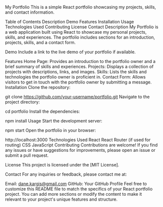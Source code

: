 My Portfolio
This is a simple React portfolio showcasing my projects, skills, and contact information.

Table of Contents
Description
Demo
Features
Installation
Usage
Technologies Used
Contributing
License
Contact
Description
My Portfolio is a web application built using React to showcase my personal projects, skills, and experiences. The portfolio includes sections for an introduction, projects, skills, and a contact form.

Demo
Include a link to the live demo of your portfolio if available.

Features
Home Page: Provides an introduction to the portfolio owner and a brief summary of skills and experiences.
Projects: Displays a collection of projects with descriptions, links, and images.
Skills: Lists the skills and technologies the portfolio owner is proficient in.
Contact Form: Allows visitors to get in touch with the portfolio owner by submitting a message.
Installation
Clone the repository:

git clone https://github.com/your-username/portfolio.git
Navigate to the project directory:

cd portfolio
Install the dependencies:

npm install
Usage
Start the development server:

npm start
Open the portfolio in your browser:

http://localhost:3000
Technologies Used
React
React Router (if used for routing)
CSS
JavaScript
Contributing
Contributions are welcome! If you find any issues or have suggestions for improvements, please open an issue or submit a pull request.

License
This project is licensed under the [MIT License].

Contact
For any inquiries or feedback, please contact me at:

Email: dane.kargis@gmail.com
GitHub: Your GitHub Profile
Feel free to customize this README file to match the specifics of your React portfolio project. You can add more sections or modify the content to make it relevant to your project's unique features and structure.